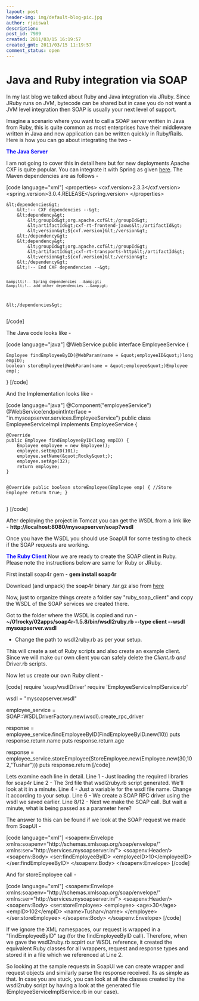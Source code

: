 ```yaml
---
layout: post
header-img: img/default-blog-pic.jpg
author: rjaiswal
description: 
post_id: 7989
created: 2011/03/15 16:19:57
created_gmt: 2011/03/15 11:19:57
comment_status: open
---
```


# Java and Ruby integration via SOAP

<p>In my last blog we talked about Ruby and Java integration via JRuby. Since JRuby runs on JVM, bytecode can be shared but in case you do not want a JVM level integration then SOAP is usually your next level of support.</p>
<p>Imagine a scenario where you want to call a SOAP server written in Java from Ruby, this is quite common as most enterprises have their middleware written in Java and new application can be written quickly in Ruby/Rails. Here is how you can go about integrating the two -</p>
<!--more-->

<p><span style="color: #0000ff;"><strong>The Java Server</strong></span></p>
<p>I am not going to cover this in detail here but for new deployments Apache CXF is quite popular. You can integrate it with Spring as given <a href="https://cwiki.apache.org/CXF20DOC/writing-a-service-with-spring.html">here</a>. The Maven dependencies are as follows -</p>
<p>[code language="xml"]
    &lt;properties&gt;
        &lt;cxf.version&gt;2.3.3&lt;/cxf.version&gt;
        &lt;spring.version&gt;3.0.4.RELEASE&lt;/spring.version&gt;
    &lt;/properties&gt;</p>
<pre><code>&amp;lt;dependencies&amp;gt;
    &amp;lt;!-- CXF dependencies --&amp;gt;
    &amp;lt;dependency&amp;gt;
        &amp;lt;groupId&amp;gt;org.apache.cxf&amp;lt;/groupId&amp;gt;
        &amp;lt;artifactId&amp;gt;cxf-rt-frontend-jaxws&amp;lt;/artifactId&amp;gt;
        &amp;lt;version&amp;gt;${cxf.version}&amp;lt;/version&amp;gt;
    &amp;lt;/dependency&amp;gt;
    &amp;lt;dependency&amp;gt;
        &amp;lt;groupId&amp;gt;org.apache.cxf&amp;lt;/groupId&amp;gt;
        &amp;lt;artifactId&amp;gt;cxf-rt-transports-http&amp;lt;/artifactId&amp;gt;
        &amp;lt;version&amp;gt;${cxf.version}&amp;lt;/version&amp;gt;
    &amp;lt;/dependency&amp;gt;
    &amp;lt;!-- End CXF dependencies --&amp;gt;

    &amp;lt;!-- Spring dependencies --&amp;gt;
    &amp;lt;!-- add other dependencies --&amp;gt;
&amp;lt;/dependencies&amp;gt;
</code></pre>
<p>[/code]</p>
<p>The Java code looks like -</p>
<p>[code language="java"]
@WebService
public interface EmployeeService {</p>
<pre><code>Employee findEmployeeByID(@WebParam(name = &amp;quot;employeeID&amp;quot;)long empID);
boolean storeEmployee(@WebParam(name = &amp;quot;employee&amp;quot;)Employee emp);
</code></pre>
<p>}
[/code]</p>
<p>And the Implementation looks like -</p>
<p>[code language="java"]
@Component(&quot;employeeService&quot;)
@WebService(endpointInterface = &quot;in.mysoapserver.services.EmployeeService&quot;)
public class EmployeeServiceImpl implements EmployeeService {</p>
<pre><code>@Override
public Employee findEmployeeByID(long empID) {
    Employee employee = new Employee();
    employee.setEmpID(101);
    employee.setName(&amp;quot;Rocky&amp;quot;);
    employee.setAge(32);
    return employee;
}

@Override
public boolean storeEmployee(Employee emp) {
    //Store Employee
    return true;
}
</code></pre>
<p>}
[/code]</p>
<p>After deploying the project in Tomcat you can get the WSDL from a link like - <strong>http://localhost:8080/mysoapserver/soap?wsdl</strong></p>
<p>Once you have the WSDL you should use SoapUI for some testing to check if the SOAP requests are working.</p>
<p><span style="color: #0000ff;"><strong>The Ruby Client</strong></span>
Now we are ready to create the SOAP client in Ruby. Please note the instructions below are same for Ruby or JRuby.</p>
<p>First install soap4r gem -
<strong>gem install soap4r</strong></p>
<p>Download (and unpack) the soap4r binary .tar.gz also from <a href="http://dev.ctor.org/soap4r">here</a></p>
<p>Now, just to organize things create a folder say "ruby_soap_client" and copy the WSDL of the SOAP services we created there.</p>
<p>Got to the folder where the WSDL is copied and run -
<strong>~/01rocky/02apps/soap4r-1.5.8/bin/wsdl2ruby.rb --type client --wsdl mysoapserver.wsdl</strong></p>
<ul>
<li>Change the path to wsdl2ruby.rb as per your setup.</li>
</ul>
<p>This will create a set of Ruby scripts and also create an example client. Since we will make our own client you can safely delete the <em>Client.rb and </em>Driver.rb scripts.</p>
<p>Now let us create our own Ruby client -</p>
<p>[code]
require 'soap/wsdlDriver'
require 'EmployeeServiceImplService.rb'</p>
<p>wsdl = &quot;mysoapserver.wsdl&quot;</p>
<p>employee_service = SOAP::WSDLDriverFactory.new(wsdl).create_rpc_driver</p>
<p>response = employee_service.findEmployeeByID(FindEmployeeByID.new(10))
puts response.return.name
puts response.return.age</p>
<p>response = employee_service.storeEmployee(StoreEmployee.new(Employee.new(30,102,&quot;Tushar&quot;)))
puts response.return
[/code]</p>
<p>Lets examine each line in detail.
Line 1 - Just loading the required libraries for soap4r
Line 2 - The 3rd file that wsdl2ruby.rb script generated. We'll look at it in a minute.
Line 4 - Just a variable for the wsdl file name. Change it according to your setup.
Line 6 - We create a SOAP RPC driver using the wsdl we saved earlier.
Line 8/12 - Next we make the SOAP call. But wait a minute, what is being passed as a parameter here?</p>
<p>The answer to this can be found if we look at the SOAP request we made from SoapUI -</p>
<p>[code language="xml"]
&lt;soapenv:Envelope xmlns:soapenv=&quot;http://schemas.xmlsoap.org/soap/envelope/&quot; xmlns:ser=&quot;http://services.mysoapserver.in/&quot;&gt;
   &lt;soapenv:Header/&gt;
   &lt;soapenv:Body&gt;
      &lt;ser:findEmployeeByID&gt;
         &lt;employeeID&gt;10&lt;/employeeID&gt;
      &lt;/ser:findEmployeeByID&gt;
   &lt;/soapenv:Body&gt;
&lt;/soapenv:Envelope&gt;
[/code]</p>
<p>And for storeEmployee call -</p>
<p>[code language="xml"]
&lt;soapenv:Envelope xmlns:soapenv=&quot;http://schemas.xmlsoap.org/soap/envelope/&quot; xmlns:ser=&quot;http://services.mysoapserver.in/&quot;&gt;
   &lt;soapenv:Header/&gt;
   &lt;soapenv:Body&gt;
      &lt;ser:storeEmployee&gt;
         &lt;employee&gt;
            &lt;age&gt;30&lt;/age&gt;
            &lt;empID&gt;102&lt;/empID&gt;
            &lt;name&gt;Tushar&lt;/name&gt;
         &lt;/employee&gt;
      &lt;/ser:storeEmployee&gt;
   &lt;/soapenv:Body&gt;
&lt;/soapenv:Envelope&gt;
[/code]</p>
<p>If we ignore the XML namespaces, our request is wrapped in a "findEmployeeByID" tag (for the findEmployeeByID call). Therefore, when we gave the wsdl2ruby.rb scpirt our WSDL reference, it created the equivalent Ruby classes for all wrappers, request and response types and stored it in a file which we referenced at Line 2.</p>
<p>So looking at the sample requests in SoapUI we can create wrapper and request objects and similarly parse the response received. Its as simple as that. In case you are stuck, you can look at all the classes created by the wsdl2ruby script by having a look at the generated file (EmployeeServiceImplService.rb in our case).</p>